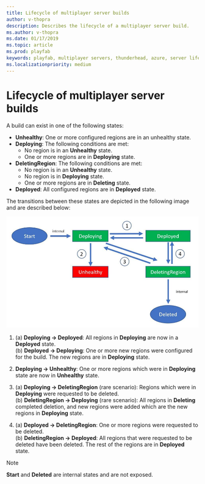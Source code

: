 ```yaml
---
title: Lifecycle of multiplayer server builds
author: v-thopra
description: Describes the lifecycle of a multiplayer server build.
ms.author: v-thopra
ms.date: 01/17/2019
ms.topic: article
ms.prod: playfab
keywords: playfab, multiplayer servers, thunderhead, azure, server lifecycle
ms.localizationpriority: medium
---
```


# Lifecycle of multiplayer server builds

A build can exist in one of the following states:

- **Unhealthy**: One or more configured regions are in an unhealthy state.
- **Deploying**: The following conditions are met:
  - No region is in an **Unhealthy** state.
  - One or more regions are in **Deploying** state.
- **DeletingRegion**: The following conditions are met:
  - No region is in an **Unhealthy** state.
  - No region is in **Deploying** state.
  - One or more regions are in **Deleting** state.
- **Deployed**: All configured regions are in **Deployed** state.

The transitions between these states are depicted in the following image and are described below:

![Multiplayer - Build Region Status](media/tutorials/multiplayer-build-status.jpg)

1. (a) **Deploying -> Deployed**: All regions in **Deploying** are now in a **Deployed** state.  
   (b) **Deployed -> Deploying**: One or more new regions were configured for the build. The new regions are in **Deploying** state.

2. **Deploying -> Unhealthy**: One or more regions which were in **Deploying** state are now in **Unhealthy** state.

3. (a) **Deploying -> DeletingRegion** (rare scenario): Regions which were in **Deploying** were requested to be deleted.  
   (b) **DeletingRegion -> Deploying** (rare scenario): All regions in **Deleting** completed deletion, and new regions were added which are the new regions in **Deploying** state.

4. (a) **Deployed -> DeletingRegion**: One or more regions were requested to be deleted.  
   (b) **DeletingRegion -> Deployed**: All regions that were requested to be deleted have been deleted. The rest of the regions are in **Deployed** state.

> [!NOTE]
> **Start** and **Deleted** are internal states and are not exposed.

